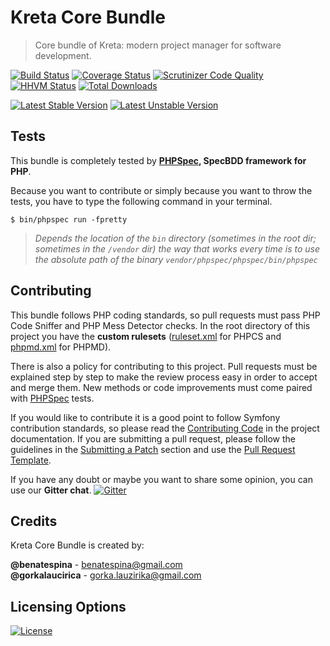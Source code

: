 # Kreta Core Bundle
> Core bundle of Kreta: modern project manager for software development.

[![Build Status](https://travis-ci.org/kreta/CoreBundle.svg?branch=master)](https://travis-ci.org/kreta/CoreBundle)
[![Coverage Status](https://img.shields.io/coveralls/kreta/CoreBundle.svg)](https://coveralls.io/r/kreta/CoreBundle)
[![Scrutinizer Code Quality](https://scrutinizer-ci.com/g/kreta/CoreBundle/badges/quality-score.png?b=master)](https://scrutinizer-ci.com/g/kreta/CoreBundle/?branch=master)
[![HHVM Status](http://hhvm.h4cc.de/badge/kreta/core-bundle.svg)](http://hhvm.h4cc.de/package/kreta/core-bundle)
[![Total Downloads](https://poser.pugx.org/kreta/core-bundle/downloads)](https://packagist.org/packages/kreta/core-bundle)

[![Latest Stable Version](https://poser.pugx.org/kreta/core-bundle/v/stable.svg)](https://packagist.org/packages/kreta/core-bundle)
[![Latest Unstable Version](https://poser.pugx.org/kreta/core-bundle/v/unstable.svg)](https://packagist.org/packages/kreta/core-bundle)

Tests
-----

This bundle is completely tested by **[PHPSpec][1], SpecBDD framework for PHP**.

Because you want to contribute or simply because you want to throw the tests, you have to type the following command
in your terminal.

    $ bin/phpspec run -fpretty

>*Depends the location of the `bin` directory (sometimes in the root dir; sometimes in the `/vendor` dir) the way that
works every time is to use the absolute path of the binary `vendor/phpspec/phpspec/bin/phpspec`*

Contributing
------------

This bundle follows PHP coding standards, so pull requests must pass PHP Code Sniffer and PHP Mess Detector
checks. In the root directory of this project you have the **custom rulesets** ([ruleset.xml]() for PHPCS and
[phpmd.xml]() for PHPMD).

There is also a policy for contributing to this project. Pull requests must
be explained step by step to make the review process easy in order to
accept and merge them. New methods or code improvements must come paired with [PHPSpec][1] tests.

If you would like to contribute it is a good point to follow Symfony contribution standards,
so please read the [Contributing Code][2] in the project
documentation. If you are submitting a pull request, please follow the guidelines
in the [Submitting a Patch][3] section and use the [Pull Request Template][4].

If you have any doubt or maybe you want to share some opinion, you can use our **Gitter chat**.
[![Gitter](https://badges.gitter.im/Join%20Chat.svg)](https://gitter.im/kreta/kreta?utm_source=badge&utm_medium=badge&utm_campaign=pr-badge&utm_content=badge)

[1]: http://www.phpspec.net/
[2]: http://symfony.com/doc/current/contributing/code/index.html
[3]: http://symfony.com/doc/current/contributing/code/patches.html#check-list
[4]: http://symfony.com/doc/current/contributing/code/patches.html#make-a-pull-request

Credits
-------
Kreta Core Bundle is created by:
>
**@benatespina** - [benatespina@gmail.com](mailto:benatespina@gmail.com)<br/>
**@gorkalaucirica** - [gorka.lauzirika@gmail.com](mailto:gorka.lauzirika@gmail.com)

Licensing Options
-----------------
[![License](https://poser.pugx.org/kreta/core-bundle/license.svg)](https://github.com/kreta/kreta/blob/master/LICENSE)
